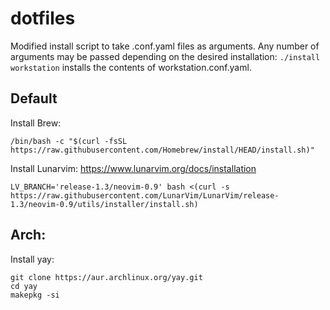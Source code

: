 # dotfiles
Modified install script to take .conf.yaml files as arguments. Any number of arguments may be passed depending on the desired installation:
`./install workstation` installs the contents of workstation.conf.yaml.

## Default
Install Brew:
```
/bin/bash -c "$(curl -fsSL https://raw.githubusercontent.com/Homebrew/install/HEAD/install.sh)"
```
Install Lunarvim:
https://www.lunarvim.org/docs/installation
```
LV_BRANCH='release-1.3/neovim-0.9' bash <(curl -s https://raw.githubusercontent.com/LunarVim/LunarVim/release-1.3/neovim-0.9/utils/installer/install.sh)
```

## Arch:
Install yay:
```
git clone https://aur.archlinux.org/yay.git
cd yay
makepkg -si
```

